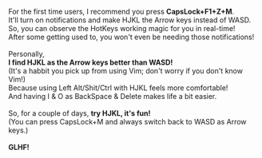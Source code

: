 For the first time users, I recommend you press **CapsLock+F1+Z+M**.
<br/>
It'll turn on notifications and make HJKL the Arrow keys instead of WASD.
<br/>
So, you can observe the HotKeys working magic for you in real-time!
<br/>
After some getting used to, you won't even be needing those notifications!
<br/>
<br/>
Personally,
<br/>
**I find HJKL as the Arrow keys better than WASD!**
<br/>
(It's a habbit you pick up from using Vim; don't worry if you don't know Vim!)
<br/>
Because using Left Alt/Shit/Ctrl with HJKL feels more comfortable!
<br/>
And having I & O as BackSpace & Delete makes life a bit easier.
<br/>
<br/>
So, for a couple of days, **try HJKL, it's fun!**
<br/>
(You can press CapsLock+M and always switch back to WASD as Arrow keys.)
<br/>
<br/>
**GLHF!**

